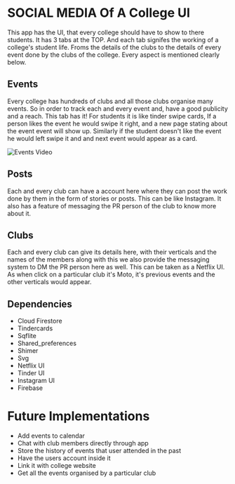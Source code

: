 # SOCIAL MEDIA Of A College UI

This app has the UI, that every college should have to show to there students.
It has 3 tabs at the TOP. And each tab signifes the working of a college's student life. Froms the details of the clubs to the details of every event done by the clubs of the college.
Every aspect is mentioned clearly below.


## Events

Every college has hundreds of clubs and all those clubs organise many events. So in order to track each and every event and, have a good publicity and a reach. 
This tab has it!
For students it is like tinder swipe cards, 
If a person likes the event he would swipe it right, and a new page stating about the event event will show up.
Similarly if the student doesn't like the event he would left swipe it and and next event would appear as a card.


![Events Video](https://user-images.githubusercontent.com/74729605/114311567-ee9b4c80-9b0c-11eb-8a6c-ce5f0e9775c5.jpeg)

## Posts

Each and every club can have a account here where they can post the work done by them in the form of stories or posts.
This can be like Instagram.
It also has a feature of messaging the PR person of the club to know more about it.

## Clubs

Each and every club can give its details here, with their verticals and the names of the members along with this we also provide the messaging system to DM the PR person here as well.
This can be taken as a Netflix UI.
As when click on a particular club it's Moto, it's previous events and the other verticals would appear.

## Dependencies

- Cloud Firestore
- Tindercards
- Sqflite
- Shared_preferences
- Shimer
- Svg
- Netflix UI
- Tinder UI
- Instagram UI
- Firebase

# Future Implementations
- Add events to calendar
- Chat with club members directly through app
- Store the history of events that user attended in the past
- Have the users account inside it
- Link it with college website
- Get all the events organised by a particular club
